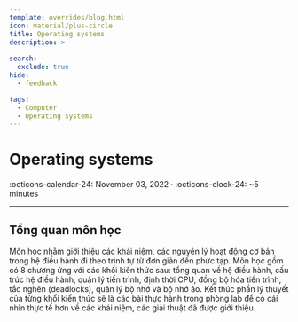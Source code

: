 ```yaml
---
template: overrides/blog.html
icon: material/plus-circle
title: Operating systems 
description: >
  
search:
  exclude: true
hide:
  - feedback

tags:
  - Computer
  - Operating systems
---
```


# __Operating systems__

<span>
:octicons-calendar-24: November 03, 2022 ·
:octicons-clock-24: ~5 minutes

</span>

---

## __Tổng quan môn học__

Môn học nhằm giới thiệu các khái niệm, các nguyên lý hoạt động cơ bản trong hệ điều hành đi theo trình tự từ đơn giản đến phức tạp. Môn học gồm có 8 chương ứng với các khối kiến thức sau: tổng quan về hệ điều hành, cấu trúc hệ điều hành, quản lý tiến trình, định thời CPU, đồng bộ hóa tiến trình, tắc nghẽn (deadlocks), quản lý bộ nhớ và bộ nhớ ảo. Kết thúc phần lý thuyết của từng khối kiến thức sẽ là các bài thực hành trong phòng lab để có cái nhìn thực tế hơn về các khái niệm, các giải thuật đã được giới thiệu.